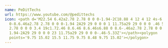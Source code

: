 ```yaml
---
name: PeDitTechs
url: https://www.youtube.com/@pedittechs
icon: <path d='M22.54 6.42a2.78 2.78 0 0 0-1.94-2C18.88 4 12 4 12 4s-6.88
  0-8.6.46a2.78 2.78 0 0 0-1.94 2A29 29 0 0 0 1 11.75a29 29 0 0 0 .46 5.33A2.78
  2.78 0 0 0 3.4 19c1.72.46 8.6.46 8.6.46s6.88 0 8.6-.46a2.78 2.78 0 0 0
  1.94-2A29 29 0 0 0 23 11.75a29 29 0 0 0-.46-5.33Z'></path><polygon
  points='9.75 15.02 15.5 11.75 9.75 8.48 9.75 15.02'></polygon>
---
```

